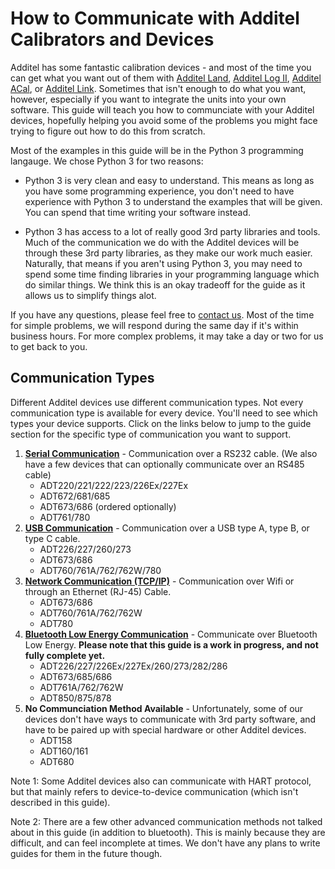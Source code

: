 # How to Communicate with Additel Calibrators and Devices

Additel has some fantastic calibration devices - and most of the time you can get what you want out of them with [Additel Land](https://www.additel.com/product-detail.html/land-pressure-software/), [Additel Log II](https://www.additel.com/product-detail.html/9502-log-II-pressure-software/), [Additel ACal](https://www.additel.com/product-detail.html/9530-acal-automatic-pressure-software/), or [Additel Link](https://www.additel.com/product-detail.html/additel-link-mobile-application/).  Sometimes that isn't enough to do what you want, however, especially if you want to integrate the units into your own software.  This guide will teach you how to communciate with your Additel devices, hopefully helping you avoid some of the problems you might face trying to figure out how to do this from scratch.

Most of the examples in this guide will be in the Python 3 programming langauge.  We chose Python 3 for two reasons:

* Python 3 is very clean and easy to understand.  This means as long as you have some programming experience, you don't need to have experience with Python 3 to understand the examples that will be given.  You can spend that time writing your software instead.
   
* Python 3 has access to a lot of really good 3rd party libraries and tools.  Much of the communication we do with the Additel devices will be through these 3rd party libraries, as they make our work much easier.  Naturally, that means if you aren't using Python 3, you may need to spend some time finding libraries in your programming language which do similar things.  We think this is an okay tradeoff for the guide as it allows us to simplify things alot.

If you have any questions, please feel free to [contact us](https://www.additel.com/contactus.html/).  Most of the time for simple problems, we will respond during the same day if it's within business hours.  For more complex problems, it may take a day or two for us to get back to you.

## Communication Types

Different Additel devices use different communication types.  Not every communication type is available for every device.  You'll need to see which types your device supports.  Click on the links below to jump to the guide section for the specific type of communication you want to support.

1) **[Serial Communication](/Serial/serial.md)** - Communication over a RS232 cable.  (We also have a few devices that can optionally communicate over an RS485 cable)
   - ADT220/221/222/223/226Ex/227Ex
   - ADT672/681/685
   - ADT673/686 (ordered optionally)
   - ADT761/780
2) **[USB Communication](/USB/usb.md)** - Communication over a USB type A, type B, or type C cable.
    - ADT226/227/260/273
    - ADT673/686
    - ADT760/761A/762/762W/780
3) **[Network Communication (TCP/IP)](/Network/network.md)** - Communication over Wifi or through an Ethernet (RJ-45) Cable.
    - ADT673/686
    - ADT760/761A/762/762W
    - ADT780
4) **[Bluetooth Low Energy Communication](/Bluetooth/bluetooth.md)** - Communicate over Bluetooth Low Energy.  **Please note that this guide is a work in progress, and not fully complete yet.**
    - ADT226/227/226Ex/227Ex/260/273/282/286
    - ADT673/685/686
    - ADT761A/762/762W
    - ADT850/875/878
5) **No Communciation Method Available** - Unfortunately, some of our devices don't have ways to communicate with 3rd party software, and have to be paired up with special hardware or other Additel devices.
    - ADT158
    - ADT160/161
    - ADT680
    
Note 1:  Some Additel devices also can communicate with HART protocol, but that mainly refers to device-to-device communication (which isn't described in this guide).

Note 2:  There are a few other advanced communication methods not talked about in this guide (in addition to bluetooth).  This is mainly because they are difficult, and can feel incomplete at times.  We don't have any plans to write guides for them in the future though.
